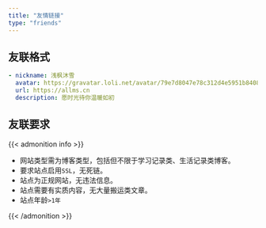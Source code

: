 ```yaml
---
title: "友情链接"
type: "friends"
---
```


## 友联格式
```yaml
- nickname: 浅枫沐雪
  avatar: https://gravatar.loli.net/avatar/79e7d8047e78c312d4e5951b84089cc9
  url: https://allms.cn
  description: 愿时光待你温暖如初
```

## 友联要求 

{{< admonition info >}} 

- 网站类型需为博客类型，包括但不限于学习记录类、生活记录类博客。
- 要求站点启用`SSL`，无死链。
- 站点为正规网站，无违法信息。
- 站点需要有实质内容，无大量搬运类文章。
- 站点年龄`>1年`

 {{< /admonition >}} 

